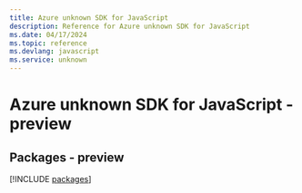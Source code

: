```yaml
---
title: Azure unknown SDK for JavaScript
description: Reference for Azure unknown SDK for JavaScript
ms.date: 04/17/2024
ms.topic: reference
ms.devlang: javascript
ms.service: unknown
---
```

# Azure unknown SDK for JavaScript - preview
## Packages - preview
[!INCLUDE [packages](unknown-index.md)]